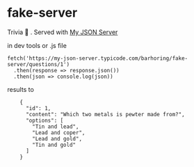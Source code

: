 # fake-server

Trivia 🤔 .
Served with [My JSON Server](https://github.com/pandao/editor.md)

in dev tools or .js file

```
fetch('https://my-json-server.typicode.com/barhoring/fake-server/questions/1')
  .then(response => response.json())
  .then(json => console.log(json))
```

results to

```
    {
      "id": 1,
      "content": "Which two metals is pewter made from?",
      "options": [
        "Tin and lead",
        "Lead and coper",
        "Lead and gold",
        "Tin and gold"
      ]
    }
```
